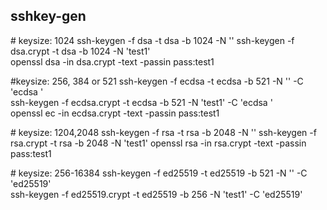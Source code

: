 ## sshkey-gen
\# keysize: 1024 
ssh-keygen -f dsa -t dsa -b 1024 -N ''
ssh-keygen -f dsa.crypt -t dsa -b 1024 -N 'test1'    
openssl dsa -in dsa.crypt -text -passin pass:test1    

\#keysize: 256, 384 or 521
ssh-keygen -f ecdsa -t ecdsa -b 521 -N '' -C 'ecdsa '                    
ssh-keygen -f ecdsa.crypt -t ecdsa -b 521 -N 'test1' -C 'ecdsa '                    
openssl ec -in ecdsa.crypt -text -passin pass:test1
 
\# keysize: 1204,2048
ssh-keygen -f rsa -t rsa -b 2048 -N ''
ssh-keygen -f rsa.crypt -t rsa -b 2048 -N 'test1'
openssl rsa -in rsa.crypt -text -passin pass:test1

\# keysize: 256-16384
ssh-keygen -f ed25519 -t ed25519 -b 521 -N '' -C 'ed25519'   
ssh-keygen -f ed25519.crypt -t ed25519 -b 256 -N 'test1' -C 'ed25519'      
